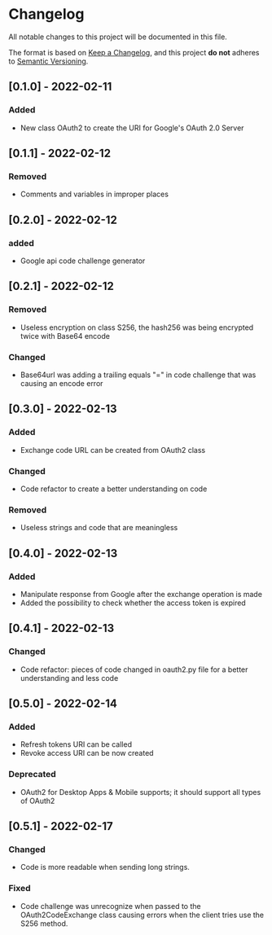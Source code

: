 # Changelog
All notable changes to this project will be documented in this file.

The format is based on [Keep a Changelog](https://keepachangelog.com/en/1.0.0/),
and this project **do not** adheres to [Semantic Versioning](https://semver.org/spec/v2.0.0.html).

## [0.1.0] - 2022-02-11
### Added
- New class OAuth2 to create the URI for Google's OAuth 2.0 Server


## [0.1.1] - 2022-02-12
### Removed
- Comments and variables in improper places


## [0.2.0] - 2022-02-12
### added
- Google api code challenge generator


## [0.2.1] - 2022-02-12
### Removed
- Useless encryption on class S256, the hash256 was being encrypted twice with Base64 encode

### Changed
- Base64url was adding a trailing equals "=" in code challenge that was causing an encode error


## [0.3.0] - 2022-02-13
### Added
- Exchange code URL can be created from OAuth2 class

### Changed
- Code refactor to create a better understanding on code

### Removed
- Useless strings and code that are meaningless


## [0.4.0] - 2022-02-13
### Added
- Manipulate response from Google after the exchange operation is made
- Added the possibility to check whether the access token is expired


## [0.4.1] - 2022-02-13
### Changed
- Code refactor: pieces of code changed in oauth2.py file for a better understanding and less code


## [0.5.0] - 2022-02-14
### Added
- Refresh tokens URI can be called
- Revoke access URI can be now created

### Deprecated
- OAuth2 for Desktop Apps & Mobile supports; it should support all types of OAuth2


## [0.5.1] - 2022-02-17
### Changed
- Code is more readable when sending long strings.

### Fixed
- Code challenge was unrecognize when passed to the OAuth2CodeExchange class causing errors when the client tries use the S256 method.
